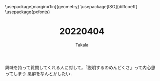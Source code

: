 ﻿---
title: 20220404
yesterday: 20220403
tomorrow: 20220405
days: 829
author: Takala
header-includes:
  - \usepackage[margin=1in]{geometry}
  - \usepackage[ISO]{diffcoeff}
  - \usepackage{pxfonts}
---


興味を持って質問してくれる人に対して，「説明するのめんどくさ」って内心思ってしまう
悪癖をなんとかしたい．



